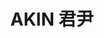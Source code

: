 ---
title: "AKIN 君尹"
description: "AKIN 君尹"
layout: shop
keywords:
  - 美食競賽
  - 台灣美食
  - 美食精選
datePublished: "2025-06-30"
dateModified: "2025-07-07"
city: "台北市"
district: "中山區"
address: "台北市中山區建國北路一段92巷8號"
phone: "0225091070"
geo: "25.049995899619102, 121.53552306787505"
google_map: "https://maps.app.goo.gl/rEsG2E6YAG1oYkq78"
footinder: "https://footinder.com.tw/%e5%8f%b0%e5%8c%97%e5%b8%82%e4%b8%ad%e5%b1%b1%e5%8d%80/362191/"
official: "https://www.facebook.com/brise.tw/"
award:
  - name: "500盤"
    year: "2024"
    entries:
      - dishes:
          - "馬糞海膽、金桔、大葉"

---